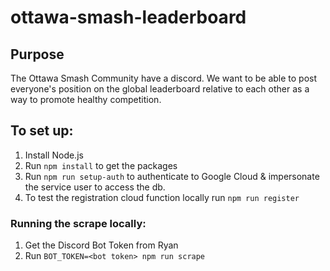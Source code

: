 # ottawa-smash-leaderboard

## Purpose

The Ottawa Smash Community have a discord. We want to be able to post everyone's position on the global leaderboard relative to each other as a way to promote healthy competition.

## To set up:

1. Install Node.js
2. Run `npm install` to get the packages
3. Run `npm run setup-auth` to authenticate to Google Cloud & impersonate the service user to access the db.
4. To test the registration cloud function locally run `npm run register`

### Running the scrape locally:

1. Get the Discord Bot Token from Ryan
2. Run `BOT_TOKEN=<bot token> npm run scrape`
